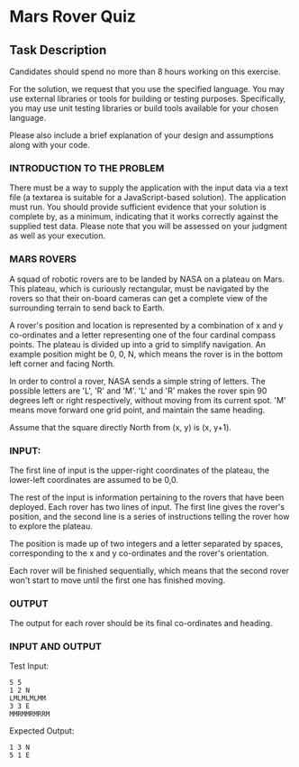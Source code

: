 
# Mars Rover Quiz

## Task Description

Candidates should spend no more than 8 hours working on this exercise.

For the solution, we request that you use the specified language. You may use external libraries or tools for building or testing purposes. Specifically, you may use unit testing libraries or build tools available for your chosen language.

Please also include a brief explanation of your design and assumptions along with your code.

### INTRODUCTION TO THE PROBLEM

There must be a way to supply the application with the input data via a text file (a textarea is suitable for a JavaScript-based solution). The application must run. You should provide sufficient evidence that your solution is complete by, as a minimum, indicating that it works correctly against the supplied test data. Please note that you will be assessed on your judgment as well as your execution.

### MARS ROVERS

A squad of robotic rovers are to be landed by NASA on a plateau on Mars. This plateau, which is curiously rectangular, must be navigated by the rovers so that their on-board cameras can get a complete view of the surrounding terrain to send back to Earth.

A rover's position and location is represented by a combination of x and y co-ordinates and a letter representing one of the four cardinal compass points. The plateau is divided up into a grid to simplify navigation. An example position might be 0, 0, N, which means the rover is in the bottom left corner and facing North.

In order to control a rover, NASA sends a simple string of letters. The possible letters are 'L', 'R' and 'M'. 'L' and 'R' makes the rover spin 90 degrees left or right respectively, without moving from its current spot. 'M' means move forward one grid point, and maintain the same heading.

Assume that the square directly North from (x, y) is (x, y+1).

### INPUT:

The first line of input is the upper-right coordinates of the plateau, the lower-left coordinates are assumed to be 0,0.

The rest of the input is information pertaining to the rovers that have been deployed. Each rover has two lines of input. The first line gives the rover's position, and the second line is a series of instructions telling the rover how to explore the plateau.

The position is made up of two integers and a letter separated by spaces, corresponding to the x and y co-ordinates and the rover's orientation.

Each rover will be finished sequentially, which means that the second rover won't start to move until the first one has finished moving.

### OUTPUT

The output for each rover should be its final co-ordinates and heading.

### INPUT AND OUTPUT

Test Input:

```
5 5
1 2 N
LMLMLMLMM
3 3 E
MMRMMRMRRM
```

Expected Output:

```
1 3 N
5 1 E
```
